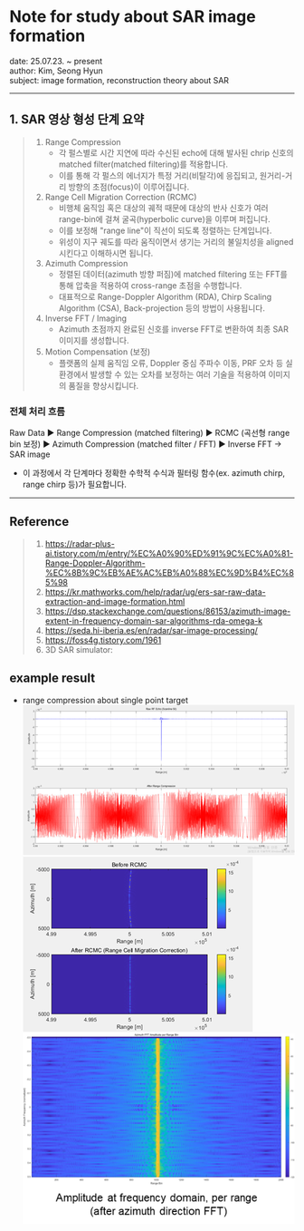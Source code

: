 # Note for study about SAR image formation
date: 25.07.23. ~ present  
author: Kim, Seong Hyun  
subject: image formation, reconstruction theory about SAR  

---
## 1. SAR 영상 형성 단계 요약
> 1. Range Compression
>       - 각 펄스별로 시간 지연에 따라 수신된 echo에 대해 발사된 chrip 신호의 matched filter(matched filtering)를 적용합니다.
>       - 이를 통해 각 펄스의 에너지가 특정 거리(비탈각)에 응집되고, 원거리-거리 방향의 초점(focus)이 이루어집니다.
> 2. Range Cell Migration Correction (RCMC)
>       - 비행체 움직임 혹은 대상의 궤적 때문에 대상의 반사 신호가 여러 range-bin에 걸쳐 굴곡(hyperbolic curve)을 이루며 퍼집니다.
>       - 이를 보정해 "range line"이 직선이 되도록 정렬하는 단계입니다.
>       - 위성이 지구 궤도를 따라 움직이면서 생기는 거리의 불일치성을 aligned시킨다고 이해하시면 됩니다.
> 3. Azimuth Compression
>       - 정렬된 데이터(azimuth 방향 퍼짐)에 matched filtering 또는 FFT를 통해 압축을 적용하여 cross-range 초점을 수행합니다.
>       - 대표적으로 Range-Doppler Algorithm (RDA), Chirp Scaling Algorithm (CSA), Back-projection 등의 방법이 사용됩니다.
> 4. Inverse FFT / Imaging
>       - Azimuth 초점까지 완료된 신호를 inverse FFT로 변환하여 최종 SAR 이미지를 생성합니다.
> 5. Motion Compensation (보정)
>       - 플랫폼의 실제 움직임 오류, Doppler 중심 주파수 이동, PRF 오차 등 실환경에서 발생할 수 있는 오차를 보정하는 여러 기술을 적용하여 이미지의 품질을 향상시킵니다.
### 전체 처리 흐름  
Raw Data ▶ Range Compression (matched filtering) ▶ RCMC (곡선형 range bin 보정) ▶ Azimuth Compression (matched filter / FFT) ▶ Inverse FFT → SAR image
- 이 과정에서 각 단계마다 정확한 수학적 수식과 필터링 함수(ex. azimuth chirp, range chirp 등)가 필요합니다.

---
## Reference
> 1. https://radar-plus-ai.tistory.com/m/entry/%EC%A0%90%ED%91%9C%EC%A0%81-Range-Doppler-Algorithm-%EC%8B%9C%EB%AE%AC%EB%A0%88%EC%9D%B4%EC%85%98 
> 2. https://kr.mathworks.com/help/radar/ug/ers-sar-raw-data-extraction-and-image-formation.html 
> 3. https://dsp.stackexchange.com/questions/86153/azimuth-image-extent-in-frequency-domain-sar-algorithms-rda-omega-k
> 4. https://seda.hi-iberia.es/en/radar/sar-image-processing/
> 5. https://foss4g.tistory.com/1961
> 6. 3D SAR simulator: 

## example result
- range compression about single point target  
![alt text](image.png)  
![alt text](image-2.png)  
![  ](image-3.png)
